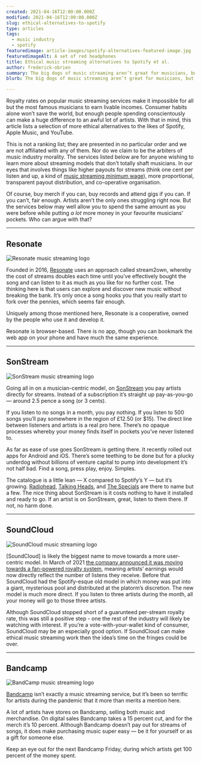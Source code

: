 ```yaml
---
created: 2021-04-16T12:00:00.000Z
modified: 2021-04-16T12:00:00.000Z
slug: ethical-alternatives-to-spotify
type: articles
tags:
  - music industry
  - spotify
featuredimage: article-images/spotify-alternatives-featured-image.jpg
featuredimageAlt: A set of red headphones
title: Ethical music streaming alternatives to Spotify et al.
author: frederick-obrien
summary: The big dogs of music streaming aren’t great for musicians, but there are other options out there. Here are services putting artists first (or at least, not dead last)
blurb: The big dogs of music streaming aren’t great for musicians, but there are other options out there. Here are services putting first (or at least, not dead last).

---
```


Royalty rates on popular music streaming services make it impossible for all but the most famous musicians to earn livable incomes. Consumer habits alone won’t save the world, but enough people spending conscientously can make a huge difference to an awful lot of artists. With that in mind, this article lists a selection of more ethical alternatives to the likes of Spotify, Apple Music, and YouTube.

This is not a ranking list; they are presented in no particular order and we are not affiliated with any of them. Nor do we claim to be the arbiters of music industry morality. The services listed below are for anyone wishing to learn more about streaming models that don’t totally shaft musicians. In our eyes that involves things like higher payouts for streams (think one cent per listen and up, a kind of [music streaming minimum wage](/articles/what-would-a-music-streaming-minimum-wage-look-like/)), more proportional, transparent payout distribution, and co-operative organisation.

Of course, buy merch if you can, buy records and attend gigs if you can. If you can’t, fair enough. Artists aren’t the only ones struggling right now. But the services below may well allow you to spend the same amount as you were before while putting _a lot_ more money in your favourite musicians’ pockets. Who can argue with that?

-----

## Resonate

![Resonate music streaming logo](article-images/spotify-alternatives-resonate.png "Resonate logo")

Founded in 2016, [Resonate](https://resonate.is/) uses an approach called stream2own, whereby the cost of streams doubles each time until you’ve effectively bought the song and can listen to it as much as you like for no further cost. The thinking here is that users can explore and discover new music without breaking the bank. It’s only once a song hooks you that you really start to fork over the pennies, which seems fair enough.

Uniquely among those mentioned here, Resonate is a cooperative, owned by the people who use it and develop it.

Resonate is browser-based. There is no app, though you can bookmark the web app on your phone and have much the same experience.

-----

## SonStream

![SonStream music streaming logo](article-images/spotify-alternatives-sonstream.png "SonStream logo")

Going all in on a musician-centric model, on [SonStream](https://resonate.is/) you pay artists directly for streams. Instead of a subscription it’s straight up pay-as-you-go — around 2.5 pence a song (or 3 cents).

If you listen to no songs in a month, you pay nothing. If you listen to 500 songs you’ll pay somewhere in the region of £12.50 (or $15). The direct line between listeners and artists is a real pro here. There’s no opaque processes whereby your money finds itself in pockets you’ve never listened to.

As far as ease of use goes SonStream is getting there. It recently rolled out apps for Android and iOS. There’s some teething to be done but for a plucky underdog without billions of venture capital to pump into development it’s not half bad. Find a song, press play, enjoy. Simples.

The catalogue is a little lean — X compared to Spotify’s Y — but it’s growing. [Radiohead](/reviews/radiohead-ok-computer/), [Talking Heads](/reviews/talking-heads-remain-in-light/), and [The Specials](/reviews/the-specials-the-specials/) are there to name but a few. The nice thing about SonStream is it costs nothing to have it installed and ready to go. If an artist is on SonStream, great, listen to them there. If not, no harm done.

-----

## SoundCloud

![SoundCloud music streaming logo](article-images/spotify-alternatives-soundcloud.png "SoundCloud logo")

[SoundCloud] is likely the biggest name to move towards a more user-centric model. In March of 2021 [the company announced it was moving towards a fan-powered royalty system](https://www.theverge.com/2021/3/2/22309090/soundcloud-artist-stream-pay-listener-fan-royalties), meaning artists’ earnings would now directly reflect the number of listens they receive. Before that SoundCloud had the Spotify-esque old model in which money was put into a giant, mysterious pool and distributed at the platorm’s discretion. The new model is much more direct. If you listen to three artists during the month, all your money will go to those three artists.

Although SoundCloud stopped short of a guarunteed per-stream royalty rate, this was still a positive step - one the rest of the industry will likely be watching with interest. If you’re a vote-with-your-wallet kind of consumer, SoundCloud may be an especially good option. If SoundCloud can make ethical music streaming work then the idea’s time on the fringes could be over.

-----

## Bandcamp

![BandCamp music streaming logo](article-images/spotify-alternatives-bandcamp.png "BandCamp logo")

[Bandcamp](https://bandcamp.com/) isn’t exactly a music streaming service, but it’s been so terrific for artists during the pandemic that it more than merits a mention here.

A lot of artists have stores on Bandcamp, selling both music and merchandise. On digital sales Bandcamp takes a 15 percent cut, and for the merch it’s 10 percent. Although Bandcamp doesn’t pay out for streams of songs, it does make purchasing music super easy — be it for yourself or as a gift for someone else.

Keep an eye out for the next Bandcamp Friday, during which artists get 100 percent of the money spent.